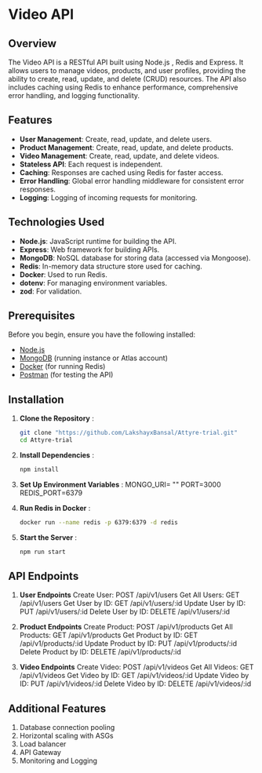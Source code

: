# Video API

## Overview

The Video API is a RESTful API built using Node.js , Redis and Express. It allows users to manage videos, products, and user profiles, providing the ability to create, read, update, and delete (CRUD) resources. The API also includes caching using Redis to enhance performance, comprehensive error handling, and logging functionality.

## Features

- **User Management**: Create, read, update, and delete users.
- **Product Management**: Create, read, update, and delete products.
- **Video Management**: Create, read, update, and delete videos.
- **Stateless API**: Each request is independent.
- **Caching**: Responses are cached using Redis for faster access.
- **Error Handling**: Global error handling middleware for consistent error responses.
- **Logging**: Logging of incoming requests for monitoring.

## Technologies Used

- **Node.js**: JavaScript runtime for building the API.
- **Express**: Web framework for building APIs.
- **MongoDB**: NoSQL database for storing data (accessed via Mongoose).
- **Redis**: In-memory data structure store used for caching.
- **Docker**: Used to run Redis.
- **dotenv**: For managing environment variables.
- **zod**: For validation.

## Prerequisites

Before you begin, ensure you have the following installed:

- [Node.js](https://nodejs.org/)
- [MongoDB](https://www.mongodb.com/) (running instance or Atlas account)
- [Docker](https://www.docker.com/) (for running Redis)
- [Postman](https://www.postman.com/) (for testing the API)

## Installation

1. **Clone the Repository** :

   ```bash
   git clone "https://github.com/LakshayxBansal/Attyre-trial.git"
   cd Attyre-trial


2. **Install Dependencies** :
    ```bash
    npm install


3. **Set Up Environment Variables** :
    MONGO_URI= ""
    PORT=3000
    REDIS_PORT=6379


4. **Run Redis in Docker** :
    ```bash 
    docker run --name redis -p 6379:6379 -d redis

5. **Start the Server** :
    ```bash 
    npm run start


## API Endpoints

1. **User Endpoints**
    Create User: POST /api/v1/users
    Get All Users: GET /api/v1/users
    Get User by ID: GET /api/v1/users/:id
    Update User by ID: PUT /api/v1/users/:id
    Delete User by ID: DELETE /api/v1/users/:id

2. **Product Endpoints**
    Create Product: POST /api/v1/products
    Get All Products: GET /api/v1/products
    Get Product by ID: GET /api/v1/products/:id
    Update Product by ID: PUT /api/v1/products/:id
    Delete Product by ID: DELETE /api/v1/products/:id

3. **Video Endpoints**
    Create Video: POST /api/v1/videos
    Get All Videos: GET /api/v1/videos
    Get Video by ID: GET /api/v1/videos/:id
    Update Video by ID: PUT /api/v1/videos/:id
    Delete Video by ID: DELETE /api/v1/videos/:id


## Additional Features 
1. Database connection pooling 
2. Horizontal scaling with ASGs
3. Load balancer
4. API Gateway
5. Monitoring and Logging